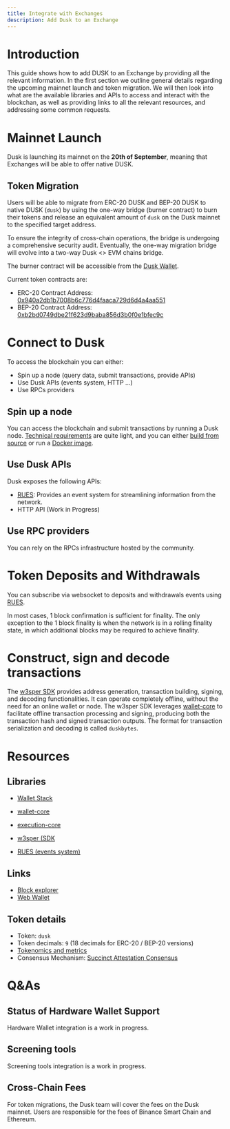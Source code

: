 ```yaml
---
title: Integrate with Exchanges
description: Add Dusk to an Exchange
---
```

# Introduction

This guide shows how to add DUSK to an Exchange by providing all the relevant information. In the first section we outline general details regarding the upcoming mainnet launch and token migration. We will then look into what are the available libraries and APIs to access and interact with the blockchan, as well as providing links to all the relevant resources, and addressing some common requests.

# Mainnet Launch
Dusk is launching its mainnet on the **20th of September**, meaning that Exchanges will be able to offer native DUSK. 


## Token Migration
Users will be able to migrate from ERC-20 DUSK and BEP-20 DUSK to native DUSK (`dusk`) by using the one-way bridge (burner contract) to burn their tokens and release an equivalent amount of `dusk` on the Dusk mainnet to the specified target address.

To ensure the integrity of cross-chain operations, the bridge is undergoing a comprehensive security audit. Eventually, the one-way migration bridge will evolve into a two-way Dusk <> EVM chains bridge.

The burner contract will be accessible from the [Dusk Wallet](https://wallet.dusk.network/).


Current token contracts are:

- ERC-20 Contract Address: [0x940a2db1b7008b6c776d4faaca729d6d4a4aa551](https://etherscan.io/address/0x940a2db1b7008b6c776d4faaca729d6d4a4aa551)
- BEP-20 Contract Address: [0xb2bd0749dbe21f623d9baba856d3b0f0e1bfec9c](https://bscscan.com/token/0xb2bd0749dbe21f623d9baba856d3b0f0e1bfec9c)


# Connect to Dusk
To access the blockchain you can either:
- Spin up a node (query data, submit transactions, provide APIs)
- Use Dusk APIs (events system, HTTP ...)
- Use RPCs providers

  
## Spin up a node
You can access the blockchain and submit transactions by running a Dusk node. [Technical requirements](https://docs.dusk.network/getting-started/node-setup/node-requirements) are quite light, and you can either [build from source](https://docs.dusk.network/getting-started/node-setup/build-from-source) or run a [Docker image](https://docs.dusk.network/getting-started/node-setup/docker-image).

## Use Dusk APIs
Dusk exposes the following APIs:
- [RUES](https://github.com/dusk-network/rusk/wiki/RUES-%28Rusk-Universal-Event-System%29): Provides an event system for streamlining information from the network.
- HTTP API (Work in Progress)
  
## Use RPC providers
You can rely on the RPCs infrastructure hosted by the community.

# Token Deposits and Withdrawals
You can subscribe via websocket to deposits and withdrawals events using [RUES](https://github.com/dusk-network/rusk/wiki/RUES-%28Rusk-Universal-Event-System%29).

In most cases, 1 block confirmation is sufficient for finality. The only exception to the 1 block finality is when the network is in a rolling finality state, in which additional blocks may be required to achieve finality.

# Construct, sign and decode transactions

The [w3sper SDK](https://github.com/dusk-network/rusk/wiki/%5BDraft%5D-W3sper-SDK) provides address generation, transaction building, signing, and decoding functionalities. It can operate completely offline, without the need for an online wallet or node. The w3sper SDK leverages [wallet-core](https://github.com/dusk-network/dusk-wallet-core) to facilitate offline transaction processing and signing, producing both the transaction hash and signed transaction outputs. The format for transaction serialization and decoding is called `duskbytes`.

# Resources

## Libraries
- [Wallet Stack](https://docs.dusk.network/developer/integrations/wallet-stack)
- [wallet-core](https://docs.dusk.network/developer/integrations/wallet-core)
- [execution-core](https://docs.dusk.network/developer/integrations/execution-core)

- [w3sper (SDK](https://github.com/dusk-network/rusk/wiki/%5BDraft%5D-W3sper-SDK)
- [RUES (events system)](https://github.com/dusk-network/rusk/wiki/RUES-%28Rusk-Universal-Event-System%29)

## Links
- [Block explorer](https://explorer.dusk.network/)
- [Web Wallet](https://wallet.dusk.network/)

## Token details

- Token: `dusk`
- Token decimals: `9` (18 decimals for ERC-20 / BEP-20 versions)
- [Tokenomics and metrics](https://docs.dusk.network/learn/economic-information/tokenomics/#token-metrics)
- Consensus Mechanism: [Succinct Attestation Consensus](http://localhost:4321/learn/deep-dive/succinct-attestation)
  
# Q&As

## Status of Hardware Wallet Support
Hardware Wallet integration is a work in progress.

## Screening tools
Screening tools integration is a work in progress.

## Cross-Chain Fees
For token migrations, the Dusk team will cover the fees on the Dusk mainnet.
Users are responsible for the fees of Binance Smart Chain and Ethereum.
